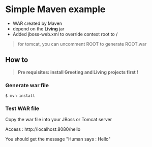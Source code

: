 # Simple Maven example

* WAR created by Maven
* depend on the **Living** jar
* Added jboss-web.xml to override context root to / 

> for tomcat, you can uncomment <finalName>ROOT</finalName> to generate ROOT.war


## How to


> **Pre requisites: install Greeting and Living projects first !**


### Generate war file
```
$ mvn install 
```


### Test WAR file
Copy the war file into your JBoss or Tomcat server 

Access : http://localhost:8080/hello

You should get the message "Human says : Hello"



